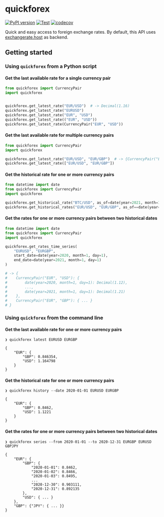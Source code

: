 # quickforex

[![PyPI version](https://badge.fury.io/py/quickforex.svg)](https://badge.fury.io/py/quickforex) [![Test](https://github.com/jean-edouard-boulanger/python-quickforex/actions/workflows/test.yml/badge.svg)](https://github.com/jean-edouard-boulanger/python-quickforex/actions/workflows/test.yml) [![codecov](https://codecov.io/gh/jean-edouard-boulanger/python-quickforex/branch/master/graph/badge.svg?token=E8LALNP22Z)](https://codecov.io/gh/jean-edouard-boulanger/python-quickforex)

Quick and easy access to foreign exchange rates. By default, this API uses 
[exchangerate.host](https://exchangerate.host/#/) as backend.

## Getting started

### Using `quickforex` from a Python script

#### Get the last available rate for a single currency pair

```python
from quickforex import CurrencyPair
import quickforex


quickforex.get_latest_rate("EUR/USD")  # -> Decimal(1.16)
quickforex.get_latest_rate("EURUSD")
quickforex.get_latest_rate("EUR", "USD")
quickforex.get_latest_rate(("EUR", "USD"))
quickforex.get_latest_rate(CurrencyPair("EUR", "USD"))
```

#### Get the last available rate for multiple currency pairs

```python
from quickforex import CurrencyPair
import quickforex

quickforex.get_latest_rate("EUR/USD", "EUR/GBP")  # -> {CurrencyPair("EUR", "USD"): Decimal(1.16), CurrencyPair("EUR", "GBP"): Decimal(0.84)}
quickforex.get_latest_rate(["EUR/USD", "EUR/GBP"])
```

#### Get the historical rate for one or more currency pairs

```python
from datetime import date
from quickforex import CurrencyPair
import quickforex

quickforex.get_historical_rate("BTC/USD", as_of=date(year=2021, month=1, day=1))  # -> Decimal(29388.20)
quickforex.get_historical_rates("EUR/USD", "EUR/GBP", as_of==date(year=2021, month=1, day=1))  # -> {CurrencyPair("EUR", "USD"): Decimal(1.21), CurrencyPair("EUR", "GBP"): Decimal(0.89)}
```

#### Get the rates for one or more currency pairs between two historical dates

```python
from datetime import date
from quickforex import CurrencyPair
import quickforex

quickforex.get_rates_time_series(
    "EURUSD", "EURGBP",
    start_date=date(year=2020, month=1, day=1),
    end_date=date(year=2021, month=1, day=1)
)

# -> {
#    CurrencyPair("EUR", "USD"): {
#        date(year=2020, month=1, day=1): Decimal(1.12), 
#        ..., 
#        date(year=2021, month=1, day=1): Decimal(1.21)
#    },
#    CurrencyPair("EUR", "GBP"): { ... }
# }
```

### Using `quickforex` from the command line

#### Get the last available rate for one or more currency pairs

```shell
❯ quickforex latest EURUSD EURGBP

{
    "EUR": {
        "GBP": 0.846354,
        "USD": 1.164798
    }
}
```

#### Get the historical rate for one or more currency pairs

```shell
❯ quickforex history --date 2020-01-01 EURUSD EURGBP

{
    "EUR": {
        "GBP": 0.8462,
        "USD": 1.1221
    }
}
```

#### Get the rates for one or more currency pairs between two historical dates

```shell
❯ quickforex series --from 2020-01-01 --to 2020-12-31 EURGBP EURUSD GBPJPY

{
    "EUR": {
        "GBP": {
            "2020-01-01": 0.8462,
            "2020-01-02": 0.8466,
            "2020-01-03": 0.8495,
            ...
            "2020-12-30": 0.903111,
            "2020-12-31": 0.892135
        },
        "USD": { ... }
    },
    "GBP": {"JPY": { ... }}
}

```
